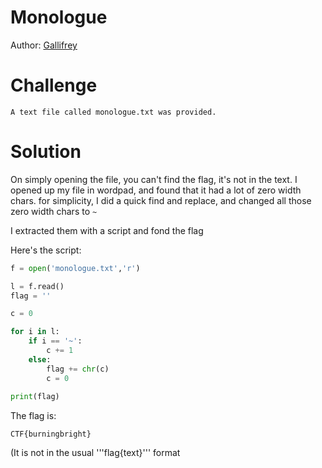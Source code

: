 # Monologue
Author: [Gallifrey](https://github.com/gall1frey)


# Challenge

```
A text file called monologue.txt was provided.
```

# Solution

On simply opening the file, you can't find the flag, it's not in the text.
I opened up my file in wordpad, and found that it had a lot of zero width chars.
for simplicity, I did a quick find and replace, and changed all those zero width chars to   ```~```

I extracted them with a script and fond the flag

Here's the script:

```python
f = open('monologue.txt','r')

l = f.read()
flag = ''

c = 0

for i in l:
    if i == '~':
        c += 1
    else:
        flag += chr(c)
        c = 0
            
print(flag)
```

The flag is:
```
CTF{burningbright}
```
(It is not in the usual '''flag{text}''' format
